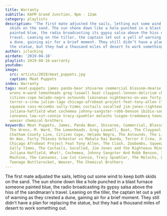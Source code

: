 ```yaml
---
title: Warranty
subtitle: KAFM Grand Junction, 9pm - 12am
category: playlists
description: 'The first mate adjusted the sails, letting out some wind to keep both
  skids on the sand. The sun shone down like a hole punched in a blast furnace someone
  painted blue, the radio broadcasting its gypsy salsa above the hiss of the sandmaran''s
  travel. Leaning on the tiller, the captain let out a yell of warning as they crested
  a dune, gaining air for a brief moment. They still didn’t have a plan for replacing
  the statue, but they had a thousand miles of desert to work something out. '
author: jclacking
airdate: '2019-04-16'
playlist: 2019-04-16-warranty
youtube: 
image:
  src: artists/2019/meat_puppets.jpg
  caption: Meat Puppets
index: Warranty
tags: meat-puppets james panda-bear shivaree commercial blossom-dearie mindreaders
  wrens m-ward lemonheads greg-laswell boat claypool-lennon-delirium chatham-county-line
  citizen-cope helado-negro astounds liminanas nightmares-on-wax forty-thieves-orkestar-vs-mahala-rai-banda
  terror-x-crew julian-lage chicago-afrobeat-project-feat-tony-allen clash zoobombs
  squeeze cass-mccombs sally-timms coctails socalled jim-jones-righteous-mind chris-murray
  juliana-hatfield what cochemea johnny-sangster-robb-benson ibibio-sound-machine
  cannanes low-cut-connie tracy-spuehler molochs luigee-trademarq teenage-bottlerocket
  weezer chemical-brothers
keywords: Meat Puppets, James, Panda Bear, Shivaree, Commercial, Blossom Dearie, Mindreaders,
  The Wrens, M. Ward, The Lemonheads, Greg Laswell, Boat, The Claypool Lennon Delirium,
  Chatham County Line, Citizen Cope, Helado Negro, The Astounds, The Limiñanas, Nightmares
  On Wax, Forty Thieves Orkestar vs Mahala Raï Banda, Terror X Crew, Julian Lage,
  Chicago Afrobeat Project Feat Tony Allen, The Clash, Zoobombs, Squeeze, Cass McCombs,
  Sally Timms, The Coctails, Socalled, Jim Jones and the Righteous Mind, Chris Murray,
  Juliana Hatfield, What!, Cochemea, Johnny Sangster And Robb Benson, Ibibio Sound
  Machine, The Cannanes, Low Cut Connie, Tracy Spuehler, The Molochs, Luigee Trademarq,
  Teenage Bottlerocket, Weezer, The Chemical Brothers
---
```

The first mate adjusted the sails, letting out some wind to keep both skids on the sand. The sun shone down like a hole punched in a blast furnace someone painted blue, the radio broadcasting its gypsy salsa above the hiss of the sandmaran's travel. Leaning on the tiller, the captain let out a yell of warning as they crested a dune, gaining air for a brief moment. They still didn’t have a plan for replacing the statue, but they had a thousand miles of desert to work something out. 
